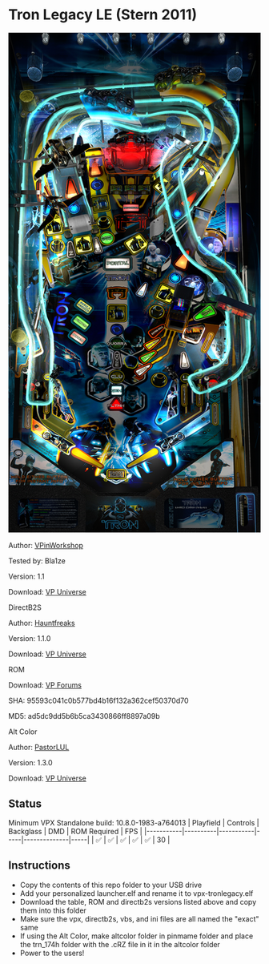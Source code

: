 # Tron Legacy LE (Stern 2011)

![Table Preview](https://github.com/Bla1ze/vpx-images/blob/main/vpx-tronlegacy.png)

Author: [VPinWorkshop](https://vpuniverse.com/profile/40692-vpinworkshop/)  

Tested by: Bla1ze

Version: 1.1

Download: [VP Universe](https://vpuniverse.com/files/file/7701-tron-legacy-le-stern-2011-vpw-mod/)

DirectB2S

Author: [Hauntfreaks](https://vpuniverse.com/profile/5216-hauntfreaks/)  

Version: 1.1.0

Download: [VP Universe](https://vpuniverse.com/files/file/14202-tron-legacy-le-stern-2011-b2s-2-with-full-dmd/)

ROM

Download: [VP Forums](https://vpuniverse.com/files/file/3415-tron-legacy-limited-edition-v174/)

SHA: 95593c041c0b577bd4b16f132a362cef50370d70

MD5: ad5dc9dd5b6b5ca3430866ff8897a09b

Alt Color

Author: [PastorLUL](https://vpuniverse.com/profile/42770-pastorlul/)  

Version: 1.3.0

Download: [VP Universe](https://vpuniverse.com/files/file/18393-tron-legacy-stern-2011-64-colors/)


## Status 

Minimum VPX Standalone build: 10.8.0-1983-a764013
| Playfield | Controls | Backglass | DMD | ROM Required | FPS | 
|-----------|----------|-----------|-----|--------------|-----|
| :white_check_mark: | :white_check_mark: | :white_check_mark: | :white_check_mark: | :white_check_mark: | 30 |

## Instructions

- Copy the contents of this repo folder to your USB drive
- Add your personalized launcher.elf and rename it to vpx-tronlegacy.elf
- Download the table, ROM and directb2s versions listed above and copy them into this folder
- Make sure the vpx, directb2s, vbs, and ini files are all named the "exact" same
- If using the Alt Color, make altcolor folder in pinmame folder and place the trn_174h folder with the .cRZ file in it in the altcolor folder
- Power to the users! 
